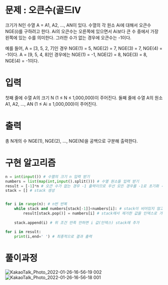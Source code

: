 # 문제 : 오큰수(골드IV

크기가 N인 수열 A = A1, A2, ..., AN이 있다. 수열의 각 원소 Ai에 대해서 오큰수 NGE(i)를 구하려고 한다. Ai의 오큰수는 오른쪽에 있으면서 Ai보다 큰 수 중에서 가장 왼쪽에 있는 수를 의미한다. 그러한 수가 없는 경우에 오큰수는 -1이다.

예를 들어, A = [3, 5, 2, 7]인 경우 NGE(1) = 5, NGE(2) = 7, NGE(3) = 7, NGE(4) = -1이다. A = [9, 5, 4, 8]인 경우에는 NGE(1) = -1, NGE(2) = 8, NGE(3) = 8, NGE(4) = -1이다.

# 입력
첫째 줄에 수열 A의 크기 N (1 ≤ N ≤ 1,000,000)이 주어진다. 둘째 줄에 수열 A의 원소 A1, A2, ..., AN (1 ≤ Ai ≤ 1,000,000)이 주어진다.

# 출력
총 N개의 수 NGE(1), NGE(2), ..., NGE(N)을 공백으로 구분해 출력한다.

# 구현 알고리즘
```python
n = int(input()) # 수열의 크기 n 입력 받기
numbers = list(map(int,input().split())) # 수열 원소들 입력 받기
result = [-1]*n # 오큰 수가 없는 경우 -1 출력이므로 우선 모든 경우를 -1로 초기화 -> 나중에 조건 안달아줘도 됨
stack = [] # stack 생성


for i in range(n): # n번 반복
    while stack and numbers[stack[-1]]<numbers[i]: # stack이 비어있지 않고, stack의 맨 위에 숫자가 현재 numbers숫자의 i 번째보다 작으면
        result[stack.pop()] = numbers[i] # stack에서 제거한 값을 인덱스로 가지는 result 배열의 값을 numbers[i]의 값으로 초기화 해준다.
    
    stack.append(i) # 위 조건 만족 안하면 i 값(인덱스) stack에 추가

for i in result: 
    print(i,end=' ') # 최종적으로 결과 출력
```

# 풀이과정
![KakaoTalk_Photo_2022-01-26-16-56-19 002](https://user-images.githubusercontent.com/69062776/151124455-50e777a8-ae6d-4d30-b95b-d2a51038098f.jpeg)
![KakaoTalk_Photo_2022-01-26-16-56-18 001](https://user-images.githubusercontent.com/69062776/151124540-df425525-2517-487c-b9ac-8336e2d01e28.jpeg)

